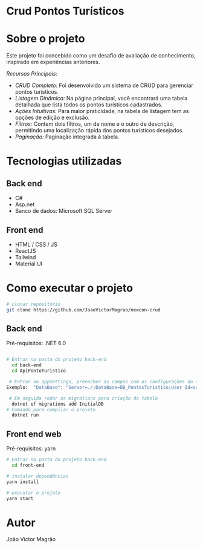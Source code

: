 # Crud Pontos Turísticos

# Sobre o projeto

Este projeto foi concebido como um desafio de avaliação de conhecimento, inspirado em experiências anteriores.

*Recursos Principais:*
- *CRUD Completo:* Foi desenvolvido um sistema de CRUD para gerenciar pontos turísticos.
- *Listagem Dinâmica:* Na página principal, você encontrará uma tabela detalhada que lista todos os pontos turísticos cadastrados.
- *Ações Intuitivas:* Para maior praticidade, na tabela de listagem tem as opções de edição e exclusão.
- *Filtros:* Contem dois filtros, um de nome e o outro de descrição, permitindo uma localização rápida dos pontos turísticos desejados.
- *Paginação:* Paginação integrada à tabela.


# Tecnologias utilizadas
## Back end
- C#
- Asp.net
- Banco de dados: Microsoft SQL Server
## Front end
- HTML / CSS / JS 
- ReactJS
- Tailwind
- Material UI


# Como executar o projeto

```bash
# clonar repositório
git clone https://github.com/JoaoVictorMagrao/newcon-crud
```

## Back end
Pré-requisitos: .NET 6.0

```bash

# Entrar na pasta do projeto back-end
  cd back-end
  cd ApiPontoTuristico

 # Entrar no appSettings, preencher as campos com as configurações do seu banco de dados.
Exemplo:  "DataBase": "Server=./;DataBase=DB_PontosTuristico;User Id=sa;Password=123456"

 # Em seguida rodar as migrations para criação da tabela
  dotnet ef migrations add InitialDB
# Comando para compilar o projeto 
  dotnet run
```


## Front end web
Pré-requisitos: yarn

```bash
# Entrar na pasta do projeto back-end
  cd front-end

# instalar dependências
yarn install

# executar o projeto
yarn start
```

# Autor

João Victor Magrão

